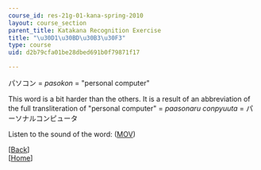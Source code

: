 ```yaml
---
course_id: res-21g-01-kana-spring-2010
layout: course_section
parent_title: Katakana Recognition Exercise
title: "\u30D1\u30BD\u30B3\u30F3"
type: course
uid: d2b79cfa01be28dbed691b0f79871f17

---
```


パソコン = _pasokon_ = "personal computer"

This word is a bit harder than the others. It is a result of an abbreviation of the full transliteration of "personal computer" = _paasonaru conpyuuta_ = パーソナルコンピュータ

Listen to the sound of the word: ([MOV](http://www.archive.org/download/MITRES21F.01S10_KATAKANA_EXERCISES/word19.mov))

  
\[[Back](/resources/res-21g-01-kana-spring-2010/katakana/katakana-recognition-exercise)\]  
\[[Home](/resources/res-21g-01-kana-spring-2010/katakana)\]